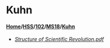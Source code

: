 # Kuhn
#### [Home](../../../..)/[HSS](../../..)/[102](../..)/[MS18](..)/[Kuhn]()
- [_Structure of Scientific Revolution.pdf_](Structure%20of%20Scientific%20Revolution.pdf)
